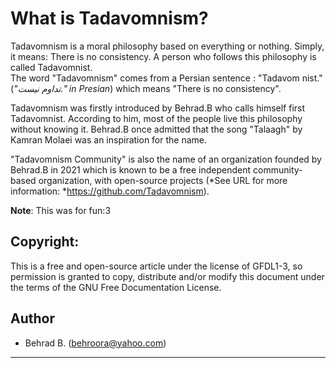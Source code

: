 # What is Tadavomnism?
  
Tadavomnism is a moral philosophy based on everything or nothing. Simply, it means: There is no consistency. A person who follows this philosophy is called Tadavomnist.  
The word "Tadavomnism" comes from a Persian sentence : "Tadavom nist." (*"تداوم نیست." in Presian*) which means "There is no consistency".  
  
Tadavomnism was firstly introduced by Behrad.B who calls himself first Tadavomnist. According to him, most of the people live this philosophy without knowing it. Behrad.B once admitted that the song "Talaagh" by Kamran Molaei was an inspiration for the name.  
  
"Tadavomnism Community" is also the name of an organization founded by Behrad.B in 2021 which is known to be a free independent community-based organization, with open-source projects (*See URL for more information:
*<https://github.com/Tadavomnism>).



**Note**: This was for fun:3



## Copyright:

This is a free and open-source article under the license of GFDL1-3, so permission is granted to copy, distribute and/or modify this document under the terms of the GNU Free Documentation License.

## Author

+ Behrad B. (behroora@yahoo.com)
____________________________________